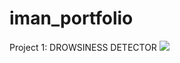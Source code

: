 # iman_portfolio

Project 1: DROWSINESS DETECTOR ![](https://github.com/imannainaa/drowsiness_detector.git)
